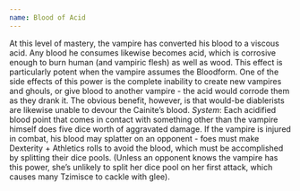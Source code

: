 ```yaml
---
name: Blood of Acid
---
```


At this level of mastery, the vampire has converted his blood to a viscous acid. Any blood he consumes likewise becomes acid, which is corrosive enough to burn human (and vampiric flesh) as well as wood. This effect is particularly potent when the vampire assumes the Bloodform. One of the side effects of this power is the complete inability to create new vampires and ghouls, or give blood to another vampire - the acid would corrode them as they drank it. The obvious benefit, however, is that would-be diablerists are likewise unable to devour the Cainite’s blood.
_System_: Each acidified blood point that comes in contact with something other than the vampire himself does five dice worth of aggravated damage. If the vampire is injured in combat, his blood may splatter on an opponent - foes must make Dexterity + Athletics rolls to avoid the blood, which must be accomplished by splitting their dice pools. (Unless an opponent knows the vampire has this power, she’s unlikely to split her dice pool on her first attack, which causes many Tzimisce to cackle with glee).